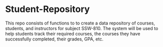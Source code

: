 # Student-Repository
This repo consists of functions to to create a data repository of courses, students, and instructors for subject SSW-810.  The system will be used to help students track their required courses, the courses they have successfully completed, their grades,  GPA, etc. 
